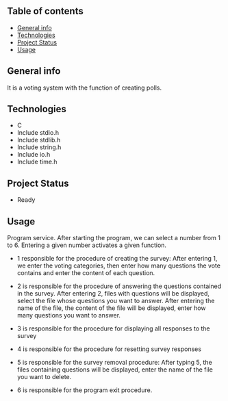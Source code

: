 ## Table of contents
* [General info](#General-info)
* [Technologies](#Technologies)
* [Project Status](Project-status)
* [Usage](#Usage)

## General info
It is a voting system with the function of creating polls.

## Technologies
* C
* Include stdio.h
* Include stdlib.h
* Include string.h
* Include io.h
* Include time.h 

## Project Status
- Ready

## Usage
Program service. After starting the program, we can select a number from 1 to 6. Entering a given number activates a given function.

- 1 responsible for the procedure of creating the survey:
After entering 1, we enter the voting categories, then enter how many questions the vote contains and enter the content of each question.

- 2 is responsible for the procedure of answering the questions contained in the survey.
After entering 2, files with questions will be displayed, select the file whose questions you want to answer. After entering the name of the file, the content of the file will be displayed, enter how many questions you want to answer.

- 3 is responsible for the procedure for displaying all responses to the survey

- 4 is responsible for the procedure for resetting survey responses

- 5 is responsible for the survey removal procedure:
After typing 5, the files containing questions will be displayed, enter the name of the file you want to delete.

- 6 is responsible for the program exit procedure.

